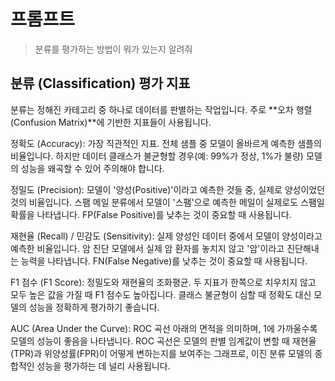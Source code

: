 # 프롬프트
> 분류를 평가하는 방법이 뭐가 있는지 알려줘

## 분류 (Classification) 평가 지표
분류는 정해진 카테고리 중 하나로 데이터를 판별하는 작업입니다. 주로 **오차 행렬(Confusion Matrix)**에 기반한 지표들이 사용됩니다.

정확도 (Accuracy): 가장 직관적인 지표. 전체 샘플 중 모델이 올바르게 예측한 샘플의 비율입니다. 하지만 데이터 클래스가 불균형할 경우(예: 99%가 정상, 1%가 불량) 모델의 성능을 왜곡할 수 있어 주의해야 합니다.

정밀도 (Precision): 모델이 '양성(Positive)'이라고 예측한 것들 중, 실제로 양성이었던 것의 비율입니다. 스팸 메일 분류에서 모델이 '스팸'으로 예측한 메일이 실제로도 스팸일 확률을 나타냅니다. FP(False Positive)를 낮추는 것이 중요할 때 사용됩니다.

재현율 (Recall) / 민감도 (Sensitivity): 실제 양성인 데이터 중에서 모델이 양성이라고 예측한 비율입니다. 암 진단 모델에서 실제 암 환자를 놓치지 않고 '암'이라고 진단해내는 능력을 나타냅니다. FN(False Negative)를 낮추는 것이 중요할 때 사용됩니다.

F1 점수 (F1 Score): 정밀도와 재현율의 조화평균. 두 지표가 한쪽으로 치우치지 않고 모두 높은 값을 가질 때 F1 점수도 높아집니다. 클래스 불균형이 심할 때 정확도 대신 모델의 성능을 정확하게 평가하기 좋습니다.

AUC (Area Under the Curve): ROC 곡선 아래의 면적을 의미하며, 1에 가까울수록 모델의 성능이 좋음을 나타냅니다. ROC 곡선은 모델의 판별 임계값이 변할 때 재현율(TPR)과 위양성률(FPR)이 어떻게 변하는지를 보여주는 그래프로, 이진 분류 모델의 종합적인 성능을 평가하는 데 널리 사용됩니다.